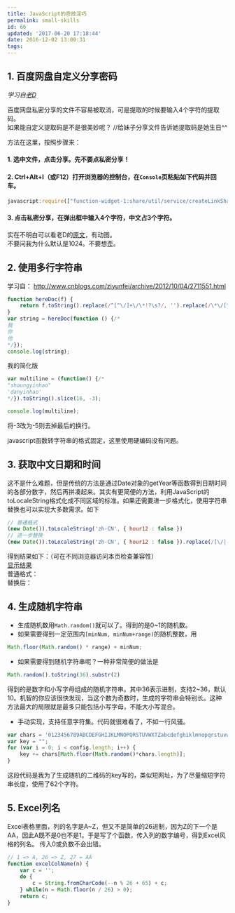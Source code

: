 ```yaml
---
title: JavaScript的奇技淫巧
permalink: small-skills
id: 66
updated: '2017-06-20 17:18:44'
date: 2016-12-02 13:00:31
tags:
---
```


## 1. 百度网盘自定义分享密码

*学习自[老D](https://laod.cn/black-technology/baidu-wangpan-tiquma.html)* 

百度网盘私密分享的文件不容易被取消，可是提取的时候要输入4个字符的提取码。  
如果能自定义提取码是不是很美妙呢？ //给妹子分享文件告诉她提取码是她生日^^

方法在这里，按照步骤来：

#### 1. 选中文件，点击分享。先不要点私密分享！
#### 2. Ctrl+Alt+I（或F12）打开浏览器的控制台，在`Console`页粘贴如下代码并回车。
```js
javascript:require(["function-widget-1:share/util/service/createLinkShare.js"]).prototype.makePrivatePassword=function(){return prompt("请输入提取码","1024")}
```
#### 3. 点击私密分享，在弹出框中输入4个字符，中文占3个字符。

实在不明白可以看老D的[原文](https://laod.cn/black-technology/baidu-wangpan-tiquma.html)，有动图。  
不要问我为什么默认是1024。不要想歪。

## 2. 使用多行字符串

学习自： http://www.cnblogs.com/ziyunfei/archive/2012/10/04/2711551.html
```js line-numbers
function hereDoc(f) {　
    return f.toString().replace(/^[^\/]+\/\*!?\s?/, '').replace(/\*\/[^\/]+$/, '');
}
var string = hereDoc(function () {/*
我
你
他
*/});
console.log(string);
```

我的简化版
```js line-numbers
var multiline = (function() {/*
"shaungyinhao"
'danyinhao'
*/}).toString().slice(16, -3);

console.log(multiline);
```

将-3改为-5则去掉最后的换行。

javascript函数转字符串的格式固定，这里使用硬编码没有问题。

## 3. 获取中文日期和时间
这不是什么难题，但是传统的方法是通过Date对象的getYear等函数得到日期时间的各部分数字，然后再拼凑起来。其实有更简便的方法，利用JavaScript的toLocaleString格式化成不同区域的标准。如果还需要进一步格式化，使用字符串替换也可以实现大多数需求。如下
```js
// 普通格式
(new Date()).toLocaleString('zh-CN', { hour12 : false })
// 进一步替换
(new Date()).toLocaleString('zh-CN', { hour12 : false }).replace(/[\/|-]/, '年').replace(/[\/|-]/, '月').replace(/ /, '日 ')
```

得到结果如下：（可在不同浏览器访问本页检查兼容性）  
<a href="javascript:$('#date1').html((new Date()).toLocaleString('zh-CN', { hour12 : false }));$('#date2').html((new Date()).toLocaleString('zh-CN', { hour12 : false }).replace(/[\/|-]/, '年').replace(/[\/|-]/, '月').replace(/ /, '日 '))">显示结果</a>  
普通格式：<span id="date1"></span>  
替换后：<span id="date2"></span>
</script>

## 4. 生成随机字符串
 - 生成随机数用`Math.random()`就可以了。得到的是0~1的随机数。
 - 如果需要得到一定范围内`[minNum, minNum+range)`的随机整数，用
```js
Math.floor(Math.random() * range) + minNum;
```
 - 如果需要得到随机字符串呢？一种非常简便的做法是
```js
Math.random().toString(36).substr(2)
```
得到的是数字和小写字母组成的随机字符串。其中36表示进制，支持2~36，默认10。机智的你应该很快发现，当这个数为奇数时，生成的字符串会特别长。这种方法最大的局限就是最多只能包括小写字母，不能大小写混合。

 - 手动实现，支持任意字符集。代码就很难看了，不如一行风骚。
```js
var chars = '0123456789ABCDEFGHIJKLMNOPQRSTUVWXTZabcdefghiklmnopqrstuvwxyz'.split('');
var key = "";
for (var i = 0; i < config.length; i++) {
    key += chars[Math.floor(Math.random()*chars.length)];
}
```
这段代码是我为了生成随机的二维码的key写的，类似短网址，为了尽量缩短字符串长度，使用了62个字符。

## 5. Excel列名
Excel表格里面，列的名字是A~Z，但又不是简单的26进制，因为Z的下一个是AA，因此A既不是0也不是1。于是写了个函数，传入列的数字编号，得到Excel风格的列名。 传入0或负数不会出错。
```js
// 1 => A, 26 => Z, 27 = AA
function excelColName(n) {
    var c = '';
    do {
        c = String.fromCharCode(--n % 26 + 65) + c;
    } while(n = Math.floor(n / 26) > 0);
    return c;
}
```